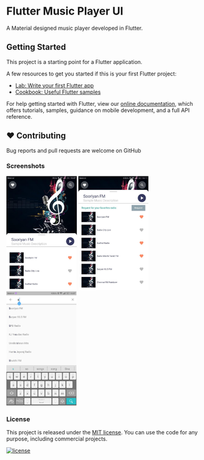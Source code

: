 # Flutter Music Player UI

A Material designed music player developed in Flutter.

## Getting Started

This project is a starting point for a Flutter application.

A few resources to get you started if this is your first Flutter project:

- [Lab: Write your first Flutter app](https://flutter.dev/docs/get-started/codelab)
- [Cookbook: Useful Flutter samples](https://flutter.dev/docs/cookbook)

For help getting started with Flutter, view our
[online documentation](https://flutter.dev/docs), which offers tutorials,
samples, guidance on mobile development, and a full API reference.

## ❤️ Contributing
Bug reports and pull requests are welcome on GitHub

### Screenshots
<img src="images/Screenshots/1.jpeg" height="300em"/>
<img src="images/Screenshots/2.jpeg" height="300em"/>
<img src="images/Screenshots/3.jpeg" height="300em"/>

### License

This project is released under the [MIT license](LICENSE). You can use the code for any purpose, including commercial projects.

[![license](https://img.shields.io/badge/License-MIT-yellow.svg)](https://opensource.org/licenses/MIT)

<br />
